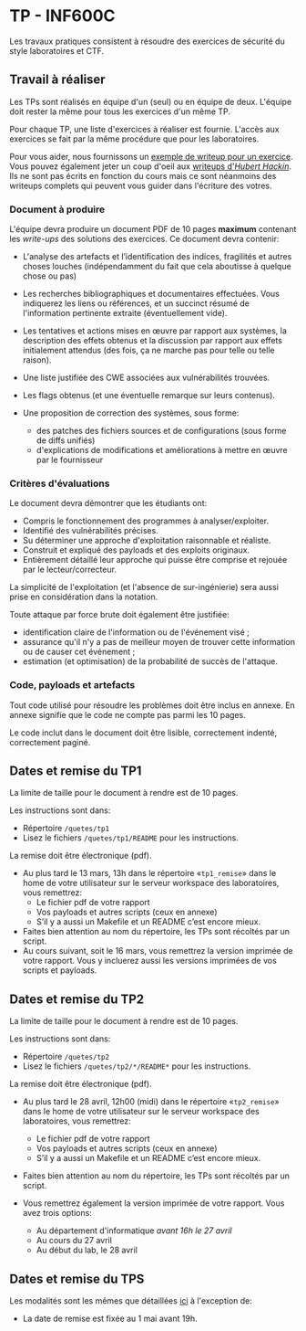 # TP - INF600C

Les travaux pratiques consistent à résoudre des exercices de sécurité du style laboratoires et CTF.

## Travail à réaliser

Les TPs sont réalisés en équipe d'un (seul) ou en équipe de deux.
L'équipe doit rester la même pour tous les exercices d'un même TP.

Pour chaque TP, une liste d'exercices à réaliser est fournie.
L'accès aux exercices se fait par la même procédure que pour les laboratoires.

Pour vous aider, nous fournissons un [exemple de writeup pour un exercice](res/writeup-demo.pdf). Vous pouvez également jeter un coup d'oeil aux [writeups d'*Hubert Hackin*](https://huberthackin.gitlab.io/posts/). Ils ne sont pas écrits en fonction du cours mais ce sont néanmoins des writeups complets qui peuvent vous guider dans l'écriture des votres.

### Document à produire

L'équipe devra produire un document PDF de 10 pages **maximum** contenant les *write-ups* des solutions des exercices. Ce document devra contenir:

* L'analyse des artefacts et l’identification des indices, fragilités et autres choses louches (indépendamment du fait que cela aboutisse à quelque chose ou pas)
* Les recherches bibliographiques et documentaires effectuées. Vous indiquerez les liens ou références, et un succinct résumé de l'information pertinente extraite (éventuellement vide).
* Les tentatives et actions mises en œuvre par rapport aux systèmes, la description des effets obtenus et la discussion par rapport aux effets initialement attendus (des fois, ça ne marche pas pour telle ou telle raison).
* Une liste justifiée des CWE associées aux vulnérabilités trouvées.
* Les flags obtenus (et une éventuelle remarque sur leurs contenus).
* Une proposition de correction des systèmes, sous forme:

	* des patches des fichiers sources et de configurations (sous forme de diffs unifiés)
	* d'explications de modifications et améliorations à mettre en œuvre par le fournisseur

### Critères d'évaluations

Le document devra démontrer que les étudiants ont:

* Compris le fonctionnement des programmes à analyser/exploiter.
* Identifié des vulnérabilités précises.
* Su déterminer une approche d'exploitation raisonnable et réaliste.
* Construit et expliqué des payloads et des exploits originaux.
* Entièrement détaillé leur approche qui puisse être comprise et rejouée par le lecteur/correcteur.

La simplicité de l'exploitation (et l'absence de sur-ingénierie) sera aussi prise en considération dans la notation.

Toute attaque par force brute doit également être justifiée:

* identification claire de l'information ou de l'événement visé ;
* assurance qu'il n'y a pas de meilleur moyen de trouver cette information ou de causer cet événement ;
* estimation (et optimisation) de la probabilité de succès de l'attaque.

### Code, payloads et artefacts

Tout code utilisé pour résoudre les problèmes doit être inclus en annexe. En annexe signifie que le code ne compte pas parmi les 10 pages.

Le code inclut dans le document doit être lisible, correctement indenté, correctement paginé.

## Dates et remise du TP1

La limite de taille pour le document à rendre est de 10 pages.

Les instructions sont dans:

* Répertoire `/quetes/tp1`
* Lisez le fichiers `/quetes/tp1/README` pour les instructions.

La remise doit être électronique (pdf).

* Au plus tard le 13 mars, 13h dans le répertoire «`tp1_remise`» dans le home de votre utilisateur sur le serveur workspace des laboratoires, vous remettrez:
	* Le fichier pdf de votre rapport
	* Vos payloads et autres scripts (ceux en annexe)
	* S’il y a aussi un Makefile et un README c’est encore mieux.
* Faites bien attention au nom du répertoire, les TPs sont récoltés par un script.
* Au cours suivant, soit le 16 mars, vous remettrez la version imprimée de votre rapport. Vous y incluerez aussi les versions imprimées de vos scripts et payloads.

## Dates et remise du TP2

La limite de taille pour le document à rendre est de 10 pages.

Les instructions sont dans:

* Répertoire `/quetes/tp2`
* Lisez le fichiers `/quetes/tp2/*/README*` pour les instructions.

La remise doit être électronique (pdf).

* Au plus tard le 28 avril, 12h00 (midi) dans le répertoire «`tp2_remise`» dans le home de votre utilisateur sur le serveur workspace des laboratoires, vous remettrez:

	* Le fichier pdf de votre rapport
	* Vos payloads et autres scripts (ceux en annexe)
	* S’il y a aussi un Makefile et un README c’est encore mieux.

* Faites bien attention au nom du répertoire, les TPs sont récoltés par un script.
* Vous remettrez également la version imprimée de votre rapport. Vous avez trois options:
	* Au département d'informatique *avant 16h le 27 avril*
	* Au cours du 27 avril
	* Au début du lab, le 28 avril

## Dates et remise du TPS

Les modalités sont les mêmes que détaillées [ici](https://info.uqam.ca/~privat/INF600C/tps/) à l'exception de:

 * La date de remise est fixée au 1 mai avant 19h.
